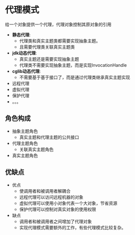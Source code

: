 # 代理模式
给一个对象提供一个代理，代理对象控制其原对象的引用
- **静态代理**:
  - 代理类和真实主题类都需要实现抽象主题。
  - 且需要代理类关联真实主题类
- **jdk动态代理**:
  - 真实主题还是需要实现抽象主题
  - 代理类不需要实现抽象主题，而是实现InvocationHandle
- **cglib动态代理**:
  - 不需要基于基于接口了，而是通过代理类继承真实主题实现
- 远程代理
- 虚拟代理
- 保护代理
- 。。。

## 角色构成
- 抽象主题角色
  - 真实主题和代理主题的公共接口
- 代理主题角色
  - 关联真实主题角色
- 真实主题角色

## 优缺点
- 优点
  - 使调用者和被调用者解耦合
  - 远程代理可以访问远程机器的对象
  - 虚拟代理可以使用小对象代表一个大对象，节省资源
  - 保护代理可以控制对真实对象的使用权限
- 缺点
  - 调用者和被调用者之间增加了代理对象
  - 实现代理模式需要额外的工作，有些代理模式比较复杂。
